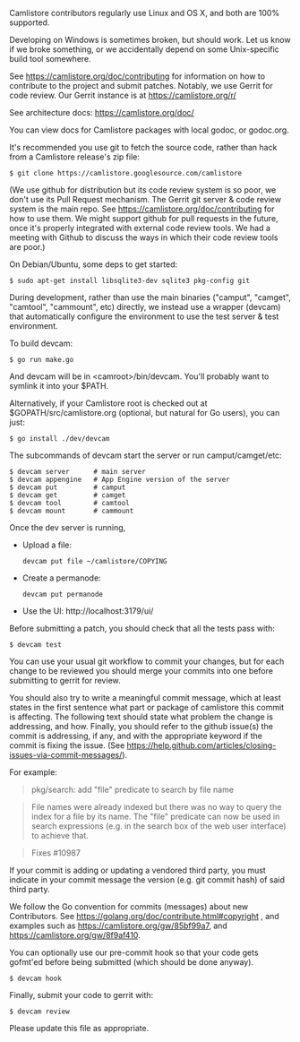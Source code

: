 Camlistore contributors regularly use Linux and OS X, and both are
100% supported.

Developing on Windows is sometimes broken, but should work.  Let us
know if we broke something, or we accidentally depend on some
Unix-specific build tool somewhere.

See https://camlistore.org/doc/contributing for information on how to
contribute to the project and submit patches.  Notably, we use Gerrit
for code review.  Our Gerrit instance is at https://camlistore.org/r/

See architecture docs: https://camlistore.org/doc/

You can view docs for Camlistore packages with local godoc, or
godoc.org.

It's recommended you use git to fetch the source code, rather than
hack from a Camlistore release's zip file:

    $ git clone https://camlistore.googlesource.com/camlistore

(We use github for distribution but its code review system is so poor,
we don't use its Pull Request mechanism. The Gerrit git server & code
review system is the main repo. See
https://camlistore.org/doc/contributing for how to use them.  We might
support github for pull requests in the future, once it's properly
integrated with external code review tools. We had a meeting with Github
to discuss the ways in which their code review tools are poor.)

On Debian/Ubuntu, some deps to get started:

    $ sudo apt-get install libsqlite3-dev sqlite3 pkg-config git

During development, rather than use the main binaries ("camput",
"camget", "camtool", "cammount", etc) directly, we instead use a
wrapper (devcam) that automatically configure the environment to use
the test server & test environment.

To build devcam:

    $ go run make.go

And devcam will be in &lt;camroot&gt;/bin/devcam.  You'll probably want to
symlink it into your $PATH.

Alternatively, if your Camlistore root is checked out at
$GOPATH/src/camlistore.org (optional, but natural for Go users), you
can just:

    $ go install ./dev/devcam

The subcommands of devcam start the server or run camput/camget/etc:

    $ devcam server      # main server
    $ devcam appengine   # App Engine version of the server
    $ devcam put         # camput
    $ devcam get         # camget
    $ devcam tool        # camtool
    $ devcam mount       # cammount

Once the dev server is running,

- Upload a file:

      devcam put file ~/camlistore/COPYING

- Create a permanode:

      devcam put permanode

- Use the UI: http://localhost:3179/ui/

Before submitting a patch, you should check that all the tests pass with:

    $ devcam test

You can use your usual git workflow to commit your changes, but for each
change to be reviewed you should merge your commits into one before submitting
to gerrit for review.

You should also try to write a meaningful commit message, which at least states
in the first sentence what part or package of camlistore this commit is affecting.
The following text should state what problem the change is addressing, and how.
Finally, you should refer to the github issue(s) the commit is addressing, if any,
and with the appropriate keyword if the commit is fixing the issue. (See
https://help.github.com/articles/closing-issues-via-commit-messages/).

For example:

> pkg/search: add "file" predicate to search by file name

> File names were already indexed but there was no way to query the index for a file
> by its name. The "file" predicate can now be used in search expressions (e.g. in the
> search box of the web user interface) to achieve that.

> Fixes #10987

If your commit is adding or updating a vendored third party, you must indicate
in your commit message the version (e.g. git commit hash) of said third party.

We follow the Go convention for commits (messages) about new Contributors.
See https://golang.org/doc/contribute.html#copyright , and examples such as
https://camlistore.org/gw/85bf99a7, and https://camlistore.org/gw/8f9af410.

You can optionally use our pre-commit hook so that your code gets gofmt'ed
before being submitted (which should be done anyway).

    $ devcam hook

Finally, submit your code to gerrit with:

    $ devcam review

Please update this file as appropriate.

